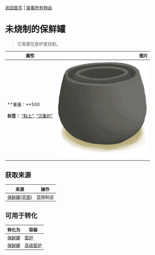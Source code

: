 [返回首页](index.md)   |  [查看所有物品](object.md)
# 未烧制的保鲜罐  
> 它需要在窑炉里烧制。  
  
  属性  |   图片   
 ----  |  ----:   
 **重量：**500<br><br>**标签：**	[“粘土”](tag_Clay.md), [“沉重的”](tag_Heavy.md)  |  ![](Sprite/ClayPotCoolerUnfired.png)   
  
## 获取来源  
来源  |  操作  
----  |  ----  
[保鲜罐(蓝图)](Bp_ClayPotCooler.md)  |  蓝图制造  
## 可用于转化  
转化为  |  容器  
----  |  ----  
[保鲜罐](ClayPotCoolerUndeployed.md)  |  [窑炉](Kiln.md)  
[保鲜罐](ClayPotCoolerUndeployed.md)  |  [高级窑炉](KilnAdvanced.md)  
